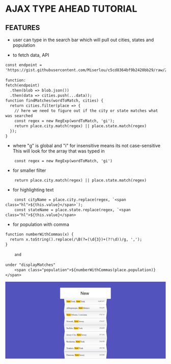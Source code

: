 # AJAX TYPE AHEAD TUTORIAL

## FEATURES
* user can type in the search bar which will pull out cities, states and population

* to fetch data, API
```
const endpoint = 'https://gist.githubusercontent.com/Miserlou/c5cd8364bf9b2420bb29/raw/2bf258763cdddd704f8ffd3ea9a3e81d25e2c6f6/cities.json';

function:
fetch(endpoint)
  .then(blob => blob.json())
  .then(data => cities.push(...data));
function findMatches(wordToMatch, cities) {
  return cities.filter(place => {
    // here we need to figure out if the city or state matches what was searched
    const regex = new RegExp(wordToMatch, 'gi');
    return place.city.match(regex) || place.state.match(regex)
  });
}
```

* where "g" is global and "i" for insensitive means its not case-sensitive
This will look for the array that was typed in 
```
    const regex = new RegExp(wordToMatch, 'gi')
```

* for smaller filter
```
    return place.city.match(regex) || place.state.match(regex)
```

* for highlighting text 
```
    const cityName = place.city.replace(regex, `<span class="hl">${this.value}</span>`);
    const stateName = place.state.replace(regex, `<span class="hl">${this.value}</span>
```

* for population with comma
```
function numberWithCommas(x) {
  return x.toString().replace(/\B(?=(\d{3})+(?!\d))/g, ',');
}

    and

under "displayMatches"
    <span class="population">${numberWithCommas(place.population)}</span>
```

![alt-text](city.png)